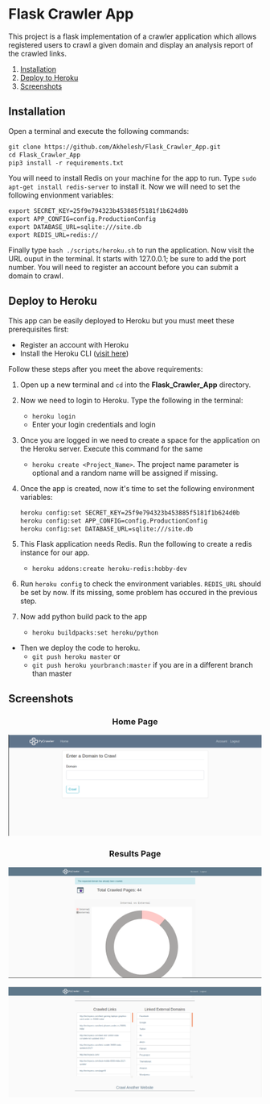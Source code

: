 # Flask Crawler App
This project is a flask implementation of a crawler application which allows registered users to crawl a given domain and display an analysis report of the crawled links.

1. [Installation](#1)
2. [Deploy to Heroku](#2)
3. [Screenshots](#3)

## <div id="1">Installation</div>
Open a terminal and execute the following commands:
```
git clone https://github.com/Akhelesh/Flask_Crawler_App.git
cd Flask_Crawler_App
pip3 install -r requirements.txt
```

You will need to install Redis on your machine for the app to run. Type `sudo apt-get install redis-server` to install it. Now
we will need to set the following envionment variables:

```
export SECRET_KEY=25f9e794323b453885f5181f1b624d0b
export APP_CONFIG=config.ProductionConfig
export DATABASE_URL=sqlite:///site.db
export REDIS_URL=redis://
```

Finally type `bash ./scripts/heroku.sh` to run the application. Now visit the URL ouput in the terminal. It starts with 
127.0.0.1; be sure to add the port number. You will need to register an account before you can submit a domain to crawl.

## <div id="2">Deploy to Heroku</div>
This app can be easily deployed to Heroku but you must meet these prerequisites first:
   * Register an account with Heroku
   * Install the Heroku CLI ([visit here](https://devcenter.heroku.com/articles/heroku-cli#download-and-install))
  
Follow these steps after you meet the above requirements:
1. Open up a new terminal and `cd` into the **Flask_Crawler_App** directory.
2. Now we need to login to Heroku. Type the following in the terminal:
    * ```heroku login```
    * Enter your login credentials and login
3. Once you are logged in we need to create a space for the application on the Heroku server. Execute this command for the same
	* ```heroku create <Project_Name>```. The project name parameter is optional and a random name will be assigned if missing.
4. Once the app is created, now it's time to set the following environment variables:
     
    ```
    heroku config:set SECRET_KEY=25f9e794323b453885f5181f1b624d0b
    heroku config:set APP_CONFIG=config.ProductionConfig
    heroku config:set DATABASE_URL=sqlite:///site.db
    ```
5. This Flask application needs Redis. Run the following to create a redis instance for our app.
    * ```heroku addons:create heroku-redis:hobby-dev```
6. Run `heroku config` to check the environment variables. `REDIS_URL` should be set by now.
If its missing, some problem has occured in the previous step.
7. Now add python build pack to the app
    * ```heroku buildpacks:set heroku/python```
* Then we deploy the code to heroku.
	* ```git push heroku master``` or
    * ```git push heroku yourbranch:master``` if you are in a different branch than master

## <div id="3">Screenshots</div>
### <div align="center">Home Page</div>
![homepage](https://github.com/Akhelesh/Flask_Crawler_App/blob/master/images/homepage.png)

### <div align="center">Results Page</div>
![results_page1](https://github.com/Akhelesh/Flask_Crawler_App/blob/master/images/results_page1.png)

![results_page2](https://github.com/Akhelesh/Flask_Crawler_App/blob/master/images/results_page2.png)
